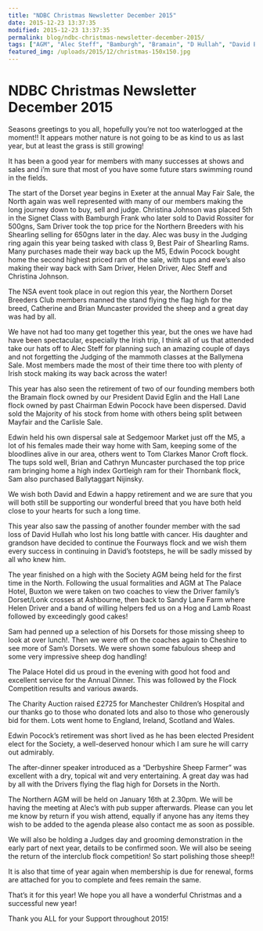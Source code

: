 ```yaml
---
title: "NDBC Christmas Newsletter December 2015"
date: 2015-12-23 13:37:35
modified: 2015-12-23 13:37:35
permalink: blog/ndbc-christmas-newsletter-december-2015/
tags: ["AGM", "Alec Steff", "Bamburgh", "Bramain", "D Hullah", "David Eglin", "Edwin Pocock", "Fourways", "Hall Lane", "NDBC", "Sam Driver", "Sandy Lane", "Thornbank"]
featured_img: /uploads/2015/12/christmas-150x150.jpg
---
```


# NDBC Christmas Newsletter December 2015

Seasons greetings to you all, hopefully you’re not too waterlogged at the moment!! It appears mother nature is not going to be as kind to us as last year, but at least the grass is still growing!

It has been a good year for members with many successes at shows and sales and i’m sure that most of you have some future stars swimming round in the fields.

The start of the Dorset year begins in Exeter at the annual May Fair Sale, the North again was well represented with many of our members making the long journey down to buy, sell and judge. Christina Johnson was placed 5th in the Signet Class with Bamburgh Frank who later sold to David Rossiter for 500gns, Sam Driver took the top price for the Northern Breeders with his Shearling selling for 650gns later in the day. Alec was busy in the Judging ring again this year being tasked with class 9, Best Pair of Shearling Rams. Many purchases made their way back up the M5, Edwin Pocock bought home the second highest priced ram of the sale, with tups and ewe’s also making their way back with Sam Driver, Helen Driver, Alec Steff and Christina Johnson.

The NSA event took place in out region this year, the Northern Dorset Breeders Club members manned the stand flying the flag high for the breed, Catherine and Brian Muncaster provided the sheep and a great day was had by all.

We have not had too many get together this year, but the ones we have had have been spectacular, especially the Irish trip, I think all of us that attended take our hats off to Alec Steff for planning such an amazing couple of days and not forgetting the Judging of the mammoth classes at the Ballymena Sale. Most members made the most of their time there too with plenty of Irish stock making its way back across the water!

This year has also seen the retirement of two of our founding members both the Bramain flock owned by our President David Eglin and the Hall Lane flock owned by past Chairman Edwin Pocock have been dispersed. David sold the Majority of his stock from home with others being split between Mayfair and the Carlisle Sale.

Edwin held his own dispersal sale at Sedgemoor Market just off the M5, a lot of his females made their way home with Sam, keeping some of the bloodlines alive in our area, others went to Tom Clarkes Manor Croft flock. The tups sold well, Brian and Cathryn Muncaster purchased the top price ram bringing home a high index Gortleigh ram for their Thornbank flock, Sam also purchased Ballytaggart Nijinsky.

We wish both David and Edwin a happy retirement and we are sure that you will both still be supporting our wonderful breed that you have both held close to your hearts for such a long time.

This year also saw the passing of another founder member with the sad loss of David Hullah who lost his long battle with cancer. His daughter and grandson have decided to continue the Fourways flock and we wish them every success in continuing in David’s footsteps, he will be sadly missed by all who knew him.

The year finished on a high with the Society AGM being held for the first time in the North. Following the usual formalities and AGM at The Palace Hotel, Buxton we were taken on two coaches to view the Driver family’s Dorset/Lonk crosses at Ashbourne, then back to Sandy Lane Farm where Helen Driver and a band of willing helpers fed us on a Hog and Lamb Roast followed by exceedingly good cakes!

Sam had penned up a selection of his Dorsets for those missing sheep to look at over lunch!. Then we were off on the coaches again to Cheshire to see more of Sam’s Dorsets. We were shown some fabulous sheep and some very impressive sheep dog handling!

The Palace Hotel did us proud in the evening with good hot food and excellent service for the Annual Dinner. This was followed by the Flock Competition results and various awards.

The Charity Auction raised £2725 for Manchester Children’s Hospital and our thanks go to those who donated lots and also to those who generously bid for them. Lots went home to England, Ireland, Scotland and Wales.

Edwin Pocock’s retirement was short lived as he has been elected President elect for the Society, a well-deserved honour which I am sure he will carry out admirably.

The after-dinner speaker introduced as a “Derbyshire Sheep Farmer” was excellent with a dry, topical wit and very entertaining. A great day was had by all with the Drivers flying the flag high for Dorsets in the North.

The Northern AGM will be held on January 16th at 2.30pm. We will be having the meeting at Alec’s with pub supper afterwards. Please can you let me know by return if you wish attend, equally if anyone has any items they wish to be added to the agenda please also contact me as soon as possible.

We will also be holding a Judges day and grooming demonstration in the early part of next year, details to be confirmed soon. We will also be seeing the return of the interclub flock competition! So start polishing those sheep!!

It is also that time of year again when membership is due for renewal, forms are attached for you to complete and fees remain the same.

That’s it for this year! We hope you all have a wonderful Christmas and a successful new year!

Thank you ALL for your Support throughout 2015!

<u></u>

